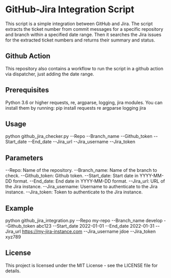 # GitHub-Jira Integration Script

This script is a simple integration between GitHub and Jira. The script extracts the ticket number from commit messages for a specific repository and branch within a specified date range. Then it searches the Jira issues for the extracted ticket numbers and returns their summary and status.

## Github Action

This repository also contains a workflow to run the script in a github action via dispatcher, just adding the date range.

## Prerequisites
Python 3.6 or higher
requests, re, argparse, logging, jira modules. You can install them by running:
pip install requests re argparse logging jira

## Usage

python github_jira_checker.py --Repo <Repository name> --Branch_name <Branch name> --Github_token <Github token> --Start_date <Start Date> --End_date <End Date> --Jira_url <URL Jira> --Jira_username <Jira Username> --Jira_token <Jira token>

## Parameters

--Repo: Name of the repository.
--Branch_name: Name of the branch to check.
--Github_token: Github token.
--Start_date: Start date in YYYY-MM-DD format.
--End_date: End date in YYYY-MM-DD format.
--Jira_url: URL of the Jira instance.
--Jira_username: Username to authenticate to the Jira instance.
--Jira_token: Token to authenticate to the Jira instance.

## Example

python github_jira_integration.py --Repo my-repo --Branch_name develop --Github_token abc123 --Start_date 2022-01-01 --End_date 2022-01-31 --Jira_url https://my-jira-instance.com --Jira_username jdoe --Jira_token xyz789

## License
This project is licensed under the MIT License - see the LICENSE file for details.
